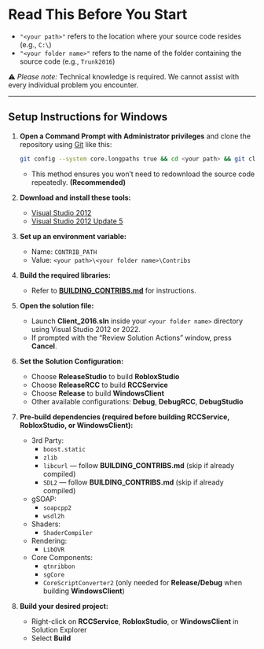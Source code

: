 # Read This Before You Start

- `"<your path>"` refers to the location where your source code resides (e.g., `C:\`)
- `"<your folder name>"` refers to the name of the folder containing the source code (e.g., `Trunk2016`)

⚠️ *Please note:* Technical knowledge is required. We cannot assist with every individual problem you encounter.

---

## Setup Instructions for Windows

1. **Open a Command Prompt with Administrator privileges** and clone the repository using [Git](https://git-scm.com/) like this:
   ```bash
   git config --system core.longpaths true && cd <your path> && git clone https://github.com/yungSoftware/roblox-2016-source-code
   ```
   - This method ensures you won’t need to redownload the source code repeatedly. **(Recommended)**

2. **Download and install these tools:**
   - [Visual Studio 2012](https://drive.google.com/file/d/1XoA5Av_6OedTwGi_ebTb_XsQ7-RmEKSd/view?usp=sharing)
   - [Visual Studio 2012 Update 5](https://drive.google.com/file/d/1_rrwnITjCl-kcqEKTQWUDJgEegAcKAM6/view?usp=sharing)

3. **Set up an environment variable:**
   - Name: `CONTRIB_PATH`
   - Value: `<your path>\<your folder name>\Contribs`

4. **Build the required libraries:**
   - Refer to **[BUILDING_CONTRIBS.md](/BUILDING_CONTRIBS.md)** for instructions.

5. **Open the solution file:**
   - Launch **Client_2016.sln** inside your `<your folder name>` directory using Visual Studio 2012 or 2022.
   - If prompted with the “Review Solution Actions” window, press **Cancel**.

6. **Set the Solution Configuration:**
   - Choose **ReleaseStudio** to build **RobloxStudio**
   - Choose **ReleaseRCC** to build **RCCService**
   - Choose **Release** to build **WindowsClient**
   - Other available configurations: **Debug**, **DebugRCC**, **DebugStudio**

7. **Pre-build dependencies (required before building RCCService, RobloxStudio, or WindowsClient):**
   - 3rd Party:
     - `boost.static`
     - `zlib`
     - `libcurl` — follow **BUILDING_CONTRIBS.md** (skip if already compiled)
     - `SDL2` — follow **BUILDING_CONTRIBS.md** (skip if already compiled)
   - gSOAP:
     - `soapcpp2`
     - `wsdl2h`
   - Shaders:
     - `ShaderCompiler`
   - Rendering:
     - `LibOVR`
   - Core Components:
     - `qtnribbon`
     - `sgCore`
     - `CoreScriptConverter2` (only needed for **Release/Debug** when building **WindowsClient**)

8. **Build your desired project:**
   - Right-click on **RCCService**, **RobloxStudio**, or **WindowsClient** in Solution Explorer
   - Select **Build**
